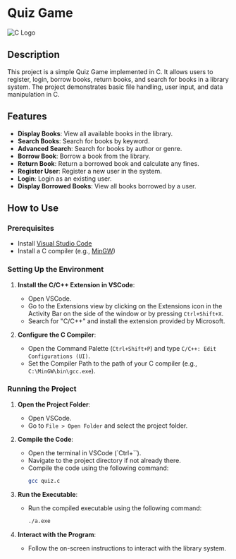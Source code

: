 # Quiz Game

![C Logo](https://upload.wikimedia.org/wikipedia/commons/1/18/C_Programming_Language.svg)

## Description

This project is a simple Quiz Game implemented in C. It allows users to register, login, borrow books, return books, and search for books in a library system. The project demonstrates basic file handling, user input, and data manipulation in C.

## Features

- **Display Books**: View all available books in the library.
- **Search Books**: Search for books by keyword.
- **Advanced Search**: Search for books by author or genre.
- **Borrow Book**: Borrow a book from the library.
- **Return Book**: Return a borrowed book and calculate any fines.
- **Register User**: Register a new user in the system.
- **Login**: Login as an existing user.
- **Display Borrowed Books**: View all books borrowed by a user.

## How to Use

### Prerequisites

- Install [Visual Studio Code](https://code.visualstudio.com/)
- Install a C compiler (e.g., [MinGW](http://www.mingw.org/))

### Setting Up the Environment

1. **Install the C/C++ Extension in VSCode**:
   - Open VSCode.
   - Go to the Extensions view by clicking on the Extensions icon in the Activity Bar on the side of the window or by pressing `Ctrl+Shift+X`.
   - Search for "C/C++" and install the extension provided by Microsoft.

2. **Configure the C Compiler**:
   - Open the Command Palette (`Ctrl+Shift+P`) and type `C/C++: Edit Configurations (UI)`.
   - Set the Compiler Path to the path of your C compiler (e.g., `C:\MinGW\bin\gcc.exe`).

### Running the Project

1. **Open the Project Folder**:
   - Open VSCode.
   - Go to `File > Open Folder` and select the project folder.

2. **Compile the Code**:
   - Open the terminal in VSCode (`Ctrl+``).
   - Navigate to the project directory if not already there.
   - Compile the code using the following command:
     ```sh
     gcc quiz.c
     ```

3. **Run the Executable**:
   - Run the compiled executable using the following command:
     ```sh
     ./a.exe
     ```

4. **Interact with the Program**:
   - Follow the on-screen instructions to interact with the library system.

